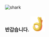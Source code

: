 ![shark](https://capsule-render.vercel.app/api?type=shark&color=gradient&height=140)

### 반갑습니다. <img src="https://github.com/soduma/soduma/blob/main/giphy.gif?raw=true" width="50px">

<!---
soduma/soduma is a ✨ special ✨ repository because its `README.md` (this file) appears on your GitHub profile.
You can click the Preview link to take a look at your changes.
--->

